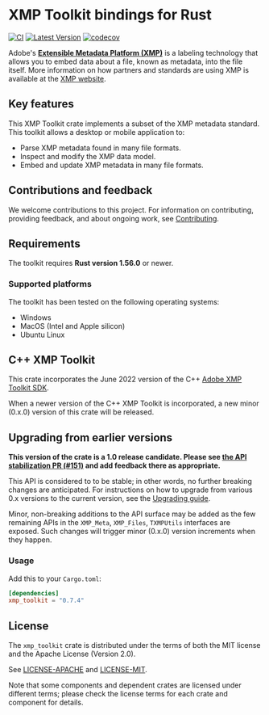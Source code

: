 # XMP Toolkit bindings for Rust

[![CI](https://github.com/adobe/xmp-toolkit-rs/actions/workflows/ci.yml/badge.svg)](https://github.com/adobe/xmp-toolkit-rs/actions/workflows/ci.yml) [![Latest Version](https://img.shields.io/crates/v/xmp_toolkit.svg)](https://crates.io/crates/xmp_toolkit) [![codecov](https://codecov.io/gh/adobe/xmp-toolkit-rs/branch/main/graph/badge.svg?token=z1yA0Y6HZK)](https://codecov.io/gh/adobe/xmp-toolkit-rs)

Adobe's **[Extensible Metadata Platform (XMP)](https://www.adobe.com/devnet/xmp.html)** is a labeling technology that allows you to embed data about a file, known as metadata, into the file itself. More information on how partners and standards are using XMP is available at the [XMP website](https://www.adobe.com/products/xmp.html).

## Key features

This XMP Toolkit crate implements a subset of the XMP metadata standard. This toolkit allows a desktop or mobile application to:

* Parse XMP metadata found in many file formats.
* Inspect and modify the XMP data model.
* Embed and update XMP metadata in many file formats.

## Contributions and feedback

We welcome contributions to this project. For information on contributing, providing feedback, and about ongoing work, see [Contributing](./CONTRIBUTING.md).

## Requirements

The toolkit requires **Rust version 1.56.0** or newer.

### Supported platforms

The toolkit has been tested on the following operating systems:

* Windows
* MacOS (Intel and Apple silicon)
* Ubuntu Linux

## C++ XMP Toolkit

This crate incorporates the June 2022 version of the C++ [Adobe XMP Toolkit SDK](https://github.com/adobe/XMP-Toolkit-SDK/).

When a newer version of the C++ XMP Toolkit is incorporated, a new minor (0.x.0) version of this crate will be released.

## Upgrading from earlier versions

**This version of the crate is a 1.0 release candidate. Please see [the API stabilization PR (#151)](https://github.com/adobe/xmp-toolkit-rs/pull/151) and add feedback there as appropriate.**

This API is considered to to be stable; in other words, no further breaking changes are anticipated. For instructions on how to upgrade from various 0.x versions to the current version, see the [Upgrading guide](./UPGRADING.md).

Minor, non-breaking additions to the API surface may be added as the few remaining APIs in the `XMP_Meta`, `XMP_Files`, `TXMPUtils` interfaces are exposed. Such changes will trigger minor (0.x.0) version increments when they happen.

### Usage

Add this to your `Cargo.toml`:

```toml
[dependencies]
xmp_toolkit = "0.7.4"
```

## License

The `xmp_toolkit` crate is distributed under the terms of both the MIT license and the Apache License (Version 2.0).

See [LICENSE-APACHE](./LICENSE-APACHE) and [LICENSE-MIT](./LICENSE-MIT).

Note that some components and dependent crates are licensed under different terms; please check the license terms for each crate and component for details.
